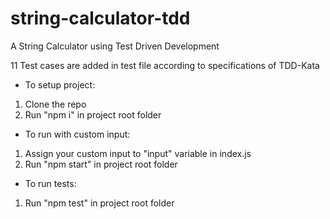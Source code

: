 # string-calculator-tdd
A String Calculator using Test Driven Development

11 Test cases are added in test file according to specifications of TDD-Kata

- To setup project:
1. Clone the repo
2. Run "npm i" in project root folder

- To run with custom input:
1. Assign your custom input to "input" variable in index.js
2. Run "npm start" in project root folder

- To run tests:
1. Run "npm test" in project root folder
